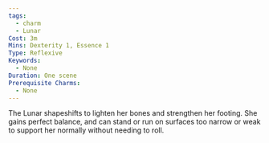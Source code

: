 ```yaml
---
tags:
  - charm
  - Lunar
Cost: 3m
Mins: Dexterity 1, Essence 1
Type: Reflexive
Keywords:
  - None
Duration: One scene
Prerequisite Charms:
  - None
---
```

The Lunar shapeshifts to lighten her bones and strengthen her footing. She gains perfect balance, and can stand or run on surfaces too narrow or weak to support her normally without needing to roll.